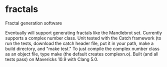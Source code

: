 fractals
========

Fractal generation software

Eventually will support generating fractals like the Mandlebrot set. Currently supports a complex number class. Unit tested with the Catch framework (to run the tests, download the catch header file, put it in your path, make a build directory, and "make test." To just compile the complex number class as an object file, type make (the default creates complexn.o). Built (and all tests pass) on Mavericks 10.9 with Clang 5.0.
